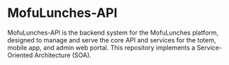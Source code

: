 # MofuLunches-API
MofuLunches-API is the backend system for the MofuLunches platform, designed to manage and serve the core API and services for the totem, mobile app, and admin web portal. This repository implements a Service-Oriented Architecture (SOA).
